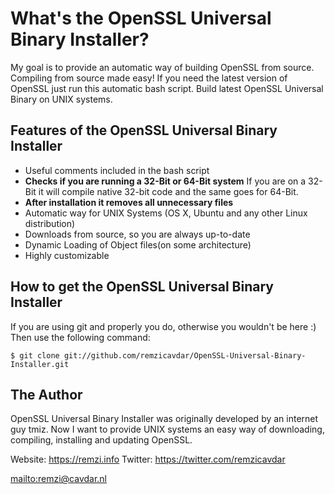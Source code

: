 # What's the OpenSSL Universal Binary Installer?

My goal is to provide an automatic way of building OpenSSL from source.
Compiling from source made easy!
If you need the latest version of OpenSSL just run this automatic bash script.
Build latest OpenSSL Universal Binary on UNIX systems.

## Features of the OpenSSL Universal Binary Installer

*   Useful comments included in the bash script
*   **Checks if you are running a 32-Bit or 64-Bit system** If you are on a 32-Bit it will compile native 32-bit code and the same goes for 64-Bit.
*   **After installation it removes all unnecessary files** 
*	Automatic way for UNIX Systems (OS X, Ubuntu and any other Linux distribution)
*   Downloads from source, so you are always up-to-date
*   Dynamic Loading of Object files(on some architecture)
*   Highly customizable

## How to get the OpenSSL Universal Binary Installer

If you are using git and properly you do, otherwise you wouldn't be here :)
Then use the following command:

    $ git clone git://github.com/remzicavdar/OpenSSL-Universal-Binary-Installer.git


## The Author

OpenSSL Universal Binary Installer was originally developed by an internet guy tmiz.
Now I want to provide UNIX systems an easy way of downloading, compiling, installing and updating OpenSSL.

Website: https://remzi.info
Twitter: https://twitter.com/remzicavdar

<mailto:remzi@cavdar.nl>